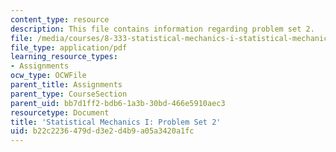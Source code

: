 ```yaml
---
content_type: resource
description: This file contains information regarding problem set 2.
file: /media/courses/8-333-statistical-mechanics-i-statistical-mechanics-of-particles-fall-2013/b22c2236479dd3e2d4b9a05a3420a1fc_MIT8_333F13_pset2.pdf
file_type: application/pdf
learning_resource_types:
- Assignments
ocw_type: OCWFile
parent_title: Assignments
parent_type: CourseSection
parent_uid: bb7d1ff2-bdb6-1a3b-30bd-466e5910aec3
resourcetype: Document
title: 'Statistical Mechanics I: Problem Set 2'
uid: b22c2236-479d-d3e2-d4b9-a05a3420a1fc
---
```

